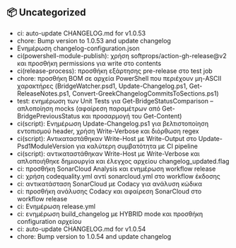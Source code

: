 ## 📦 Uncategorized

- ci: auto-update CHANGELOG.md for v1.0.53
- chore: Bump version to 1.0.53 and update changelog
- Ενημέρωση changelog-configuration.json
- ci(powershell-module-publish): χρήση softprops/action-gh-release@v2 και προσθήκη permissions για write στο contents
- ci(release-process): προσθήκη εξάρτησης pre-release στο test job
- chore: προσθήκη BOM σε αρχεία PowerShell που περιέχουν μη-ASCII χαρακτήρες (BridgeWatcher.psd1, Update-Changelog.ps1, Get-ReleaseNotes.ps1, Convert-GreekChangelogCommitsToSections.ps1)
- test: ενημέρωση των Unit Tests για Get-BridgeStatusComparison – απλοποίηση mocks (αφαίρεση παραμέτρων από Get-BridgePreviousStatus και προσαρμογή του Get-Content)
- ci(script):  Ενημέρωση Update-Changelog.ps1 για βελτιστοποίηση εντοπισμού header, χρήση Write-Verbose και διόρθωση regex
- ci(script): Αντικαταστάθηκαν Write-Host με Write-Output στο Update-Psd1ModuleVersion για καλύτερη συμβατότητα με CI pipeline
- ci(script): αντικαταστάθηκαν Write-Host με Write-Verbose και απλοποιήθηκε δημιουργία και έλεγχος αρχείου changelog_updated.flag
- ci: προσθήκη SonarCloud Analysis και ενημέρωση workflow release
- ci: χρήση codequality.yml αντί sonarcloud.yml στο workflow έκδοσης
- ci: αντικατάσταση SonarCloud με Codacy για ανάλυση κώδικα
- ci: προσθήκη ανάλυσης Codacy και αφαίρεση SonarCloud στο workflow release
- ci: Ενημέρωση release.yml
- ci: ενημέρωση build_changelog με HYBRID mode και προσθήκη configuration αρχείου
- ci: auto-update CHANGELOG.md for v1.0.54
- chore: Bump version to 1.0.54 and update changelog

